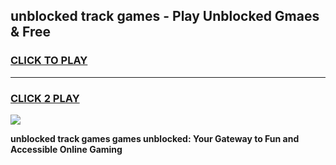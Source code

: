 
## unblocked track games - Play Unblocked Gmaes & Free
<h3>
<a href="https://premium.freeplayer.one?title=unblocked_track_games&ref=19F">CLICK TO PLAY</a></h3>
<hr>

<h3>
<a href="https://premium.freeplayer.one?title=unblocked_track_games&ref=19F">CLICK 2 PLAY</a>
  
</h3>

<a href="https://premium.freeplayer.one?title=unblocked_track_games&ref=19F/"><img src="https://clearcache.store/games.png"></a>


**unblocked track games games unblocked: Your Gateway to Fun and Accessible Online Gaming**

